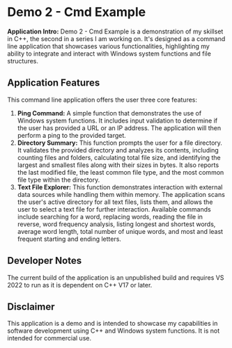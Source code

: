 <h1>Demo 2 - Cmd Example</h1>

<p><strong>Application Intro:</strong> Demo 2 - Cmd Example is a demonstration of my skillset in C++, the second in a series I am working on. It's designed as a command line application that showcases various functionalities, highlighting my ability to integrate and interact with Windows system functions and file structures.</p>

<h2>Application Features</h2>
<p>This command line application offers the user three core features:</p>

<ol>
    <li><strong>Ping Command:</strong> A simple function that demonstrates the use of Windows system functions. It includes input validation to determine if the user has provided a URL or an IP address. The application will then perform a ping to the provided target.</li>
    <li><strong>Directory Summary:</strong> This function prompts the user for a file directory. It validates the provided directory and analyzes its contents, including counting files and folders, calculating total file size, and identifying the largest and smallest files along with their sizes in bytes. It also reports the last modified file, the least common file type, and the most common file type within the directory.</li>
    <li><strong>Text File Explorer:</strong> This function demonstrates interaction with external data sources while handling them within memory. The application scans the user's active directory for all text files, lists them, and allows the user to select a text file for further interaction. Available commands include searching for a word, replacing words, reading the file in reverse, word frequency analysis, listing longest and shortest words, average word length, total number of unique words, and most and least frequent starting and ending letters.</li>
</ol>

<h2>Developer Notes</h2>
<p>The current build of the application is an unpublished build and requires VS 2022 to run as it is dependent on C++ V17 or later.</p>

<h2>Disclaimer</h2>
<p>This application is a demo and is intended to showcase my capabilities in software development using C++ and Windows system functions. It is not intended for commercial use.</p>

</body>
</html>
